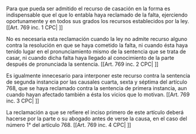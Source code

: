 Para que pueda ser admitido el recurso de casación en la forma es indispensable que el que lo entabla haya reclamado de la falta, ejerciendo oportunamente y en todos sus grados los recursos establecidos por la ley. [[Art. 769 inc. 1 CPC| ]]

No es necesaria esta reclamación cuando la ley no admite recurso alguno contra la resolución en que se haya cometido la falta, ni cuando ésta haya tenido lugar en el pronunciamiento mismo de la sentencia que se trata de casar, ni cuando dicha falta haya llegado al conocimiento de la parte después de pronunciada la sentencia. [[Art. 769 inc. 2 CPC| ]]

Es igualmente innecesario para interponer este recurso contra la sentencia de segunda instancia por las causales cuarta, sexta y séptima del artículo 768, que se haya reclamado contra la sentencia de primera instancia, aun cuando hayan afectado también a ésta los vicios que lo motivan. [[Art. 769 inc. 3 CPC| ]]

La reclamación a que se refiere el inciso primero de este artículo deberá hacerse por la parte o su abogado antes de verse la causa, en el caso del número 1° del artículo 768. [[Art. 769 inc. 4 CPC| ]]